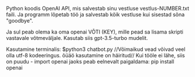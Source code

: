 Python koodis OpenAI API, mis salvestab sinu vestluse vestlus-NUMBER.txt faili.
Ja programm lõpetab töö ja salvestab kõik vestluse kui sisestad sõna "goodbye".

Ja sul peab olema ka oma openai VÕTI (KEY), mille pead sa lisama skripti vastavale võtmeväljale.
Kasutab siis gpt-3.5-turbo mudelit.

Kasutamine terminalis:
$python3 chatbot.py
//Võimaikud vead võivad veel olla utf-8 kodeeringus. õüäö kasutamine on häiritud//
Kui tööle ei lähe, siis on puudu -
import openai jaoks peab eelnevalt paigaldama: 
pip install openai
